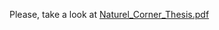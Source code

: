 Please, take a look at [Naturel_Corner_Thesis.pdf](https://github.com/userdanydan/NaturalCorner/blob/master/Natural_Corner_Thesis.pdf)
